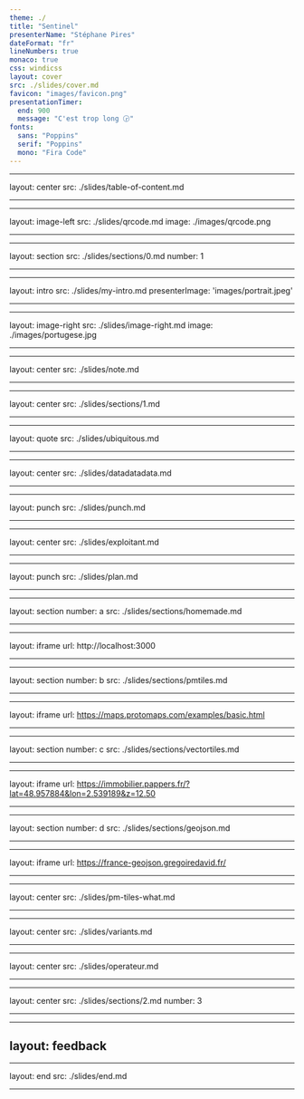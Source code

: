 ```yaml
---
theme: ./
title: "Sentinel"
presenterName: "Stéphane Pires"
dateFormat: "fr"
lineNumbers: true
monaco: true
css: windicss
layout: cover
src: ./slides/cover.md
favicon: "images/favicon.png"
presentationTimer:
  end: 900
  message: "C'est trop long 🕞"
fonts:
  sans: "Poppins"
  serif: "Poppins"
  mono: "Fira Code"
---
```


---

layout: center
src: ./slides/table-of-content.md

---

---

layout: image-left
src: ./slides/qrcode.md
image: ./images/qrcode.png

---

---

layout: section
src: ./slides/sections/0.md
number: 1

---

---

layout: intro
src: ./slides/my-intro.md
presenterImage: 'images/portrait.jpeg'

---

---

layout: image-right
src: ./slides/image-right.md
image: ./images/portugese.jpg

---

---

layout: center
src: ./slides/note.md

---

---

layout: center
src: ./slides/sections/1.md

---

---

layout: quote
src: ./slides/ubiquitous.md

---

---

layout: center
src: ./slides/datadatadata.md

---

---

layout: punch
src: ./slides/punch.md

---

---

layout: center
src: ./slides/exploitant.md

---

---

layout: punch
src: ./slides/plan.md

---

---

layout: section
number: a
src: ./slides/sections/homemade.md

---

---

layout: iframe
url: http://localhost:3000

---

---

layout: section
number: b
src: ./slides/sections/pmtiles.md

---

---

layout: iframe
url: https://maps.protomaps.com/examples/basic.html

---

---

layout: section
number: c
src: ./slides/sections/vectortiles.md

---

---

layout: iframe
url: https://immobilier.pappers.fr/?lat=48.957884&lon=2.539189&z=12.50

---

---

layout: section
number: d
src: ./slides/sections/geojson.md

---

---

layout: iframe
url: https://france-geojson.gregoiredavid.fr/

---

---

layout: center
src: ./slides/pm-tiles-what.md

---

---

layout: center
src: ./slides/variants.md

---

---

layout: center
src: ./slides/operateur.md

---

---

layout: center
src: ./slides/sections/2.md
number: 3

---

---

## layout: feedback

---

layout: end
src: ./slides/end.md

---

